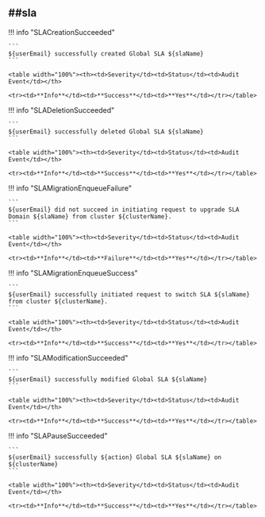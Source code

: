 ##sla
----

!!! info "SLACreationSucceeded"

    ```
    ${userEmail} successfully created Global SLA ${slaName}
    ```

    <table width="100%"><th><td>Severity</td><td>Status</td><td>Audit Event</td></th>

    <tr><td>**Info**</td><td>**Success**</td><td>**Yes**</td></tr></table>


!!! info "SLADeletionSucceeded"

    ```
    ${userEmail} successfully deleted Global SLA ${slaName}
    ```

    <table width="100%"><th><td>Severity</td><td>Status</td><td>Audit Event</td></th>

    <tr><td>**Info**</td><td>**Success**</td><td>**Yes**</td></tr></table>


!!! info "SLAMigrationEnqueueFailure"

    ```
    ${userEmail} did not succeed in initiating request to upgrade SLA Domain ${slaName} from cluster ${clusterName}.
    ```

    <table width="100%"><th><td>Severity</td><td>Status</td><td>Audit Event</td></th>

    <tr><td>**Info**</td><td>**Failure**</td><td>**Yes**</td></tr></table>


!!! info "SLAMigrationEnqueueSuccess"

    ```
    ${userEmail} successfully initiated request to switch SLA ${slaName} from cluster ${clusterName}.
    ```

    <table width="100%"><th><td>Severity</td><td>Status</td><td>Audit Event</td></th>

    <tr><td>**Info**</td><td>**Success**</td><td>**Yes**</td></tr></table>


!!! info "SLAModificationSucceeded"

    ```
    ${userEmail} successfully modified Global SLA ${slaName}
    ```

    <table width="100%"><th><td>Severity</td><td>Status</td><td>Audit Event</td></th>

    <tr><td>**Info**</td><td>**Success**</td><td>**Yes**</td></tr></table>


!!! info "SLAPauseSucceeded"

    ```
    ${userEmail} successfully ${action} Global SLA ${slaName} on ${clusterName}
    ```

    <table width="100%"><th><td>Severity</td><td>Status</td><td>Audit Event</td></th>

    <tr><td>**Info**</td><td>**Success**</td><td>**Yes**</td></tr></table>

